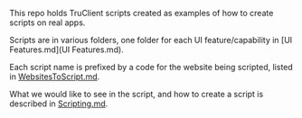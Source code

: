 This repo holds TruClient scripts created as examples of how to create scripts on real apps.

Scripts are in various folders, one folder for each UI feature/capability in [UI Features.md](UI Features.md).

Each script name is prefixed by a code for the website being scripted, listed in [WebsitesToScript.md](WebsitesToScript.md). 

What we would like to see in the script, and how to create a script is described in [Scripting.md](Scripting.md).


